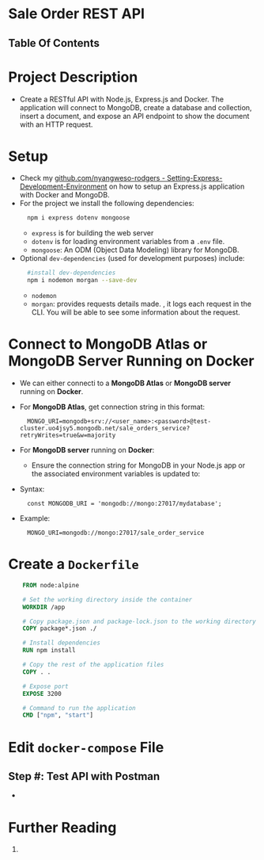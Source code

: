 # Sale Order REST API

## Table Of Contents

# Project Description

- Create a RESTful API with Node.js, Express.js and Docker. The application will connect to MongoDB, create a database and collection, insert a document, and expose an API endpoint to show the document with an HTTP request.

# Setup

- Check my [github.com/nyangweso-rodgers - Setting-Express-Development-Environment](https://github.com/nyangweso-rodgers/Programming-with-JavaScript/blob/main/03-JavaScript-Frameworks/02-Express.js/01-Setting-Express-Development-Environment/Readme.md) on how to setup an Express.js application with Docker and MongoDB.
- For the project we install the following dependencies:
  ```sh
    npm i express dotenv mongoose
  ```
  - `express` is for building the web server
  - `dotenv` is for loading environment variables from a `.env` file.
  - `mongoose`: An ODM (Object Data Modeling) library for MongoDB.
- Optional `dev-dependencies` (used for development purposes) include:
  ```sh
    #install dev-dependencies
    npm i nodemon morgan --save-dev
  ```
  - `nodemon`
  - `morgan`: provides requests details made. , it logs each request in the CLI. You will be able to see some information about the request.

# Connect to MongoDB Atlas or MongoDB Server Running on Docker

- We can either connecti to a **MongoDB Atlas** or **MongoDB server** running on **Docker**.
- For **MongoDB Atlas**, get connection string in this format:

  ```env
    MONGO_URI=mongodb+srv://<user_name>:<password>@test-cluster.uo4jsy5.mongodb.net/sale_orders_service?retryWrites=true&w=majority
  ```

- For **MongoDB server** running on **Docker**:
  - Ensure the connection string for MongoDB in your Node.js app or the associated environment variables is updated to:
- Syntax:
  ```env
    const MONGODB_URI = 'mongodb://mongo:27017/mydatabase';
  ```
- Example:
  ```env
    MONGO_URI=mongodb://mongo:27017/sale_order_service
  ```

# Create a `Dockerfile`

```Dockerfile
    FROM node:alpine

    # Set the working directory inside the container
    WORKDIR /app

    # Copy package.json and package-lock.json to the working directory
    COPY package*.json ./

    # Install dependencies
    RUN npm install

    # Copy the rest of the application files
    COPY . .

    # Expose port
    EXPOSE 3200

    # Command to run the application
    CMD ["npm", "start"]
```

# Edit `docker-compose` File

## Step #: Test API with Postman

-

# Further Reading

1.
